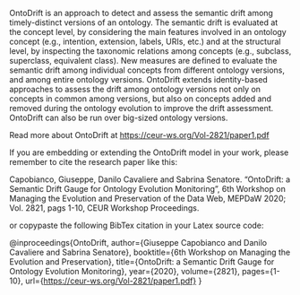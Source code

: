 OntoDrift is an approach to detect and assess the semantic drift among timely-distinct versions of an ontology. The semantic drift is evaluated at the concept level, by considering the main features involved in an ontology concept (e.g., intention, extension, labels, URIs, etc.) and at the structural level, by inspecting the taxonomic relations among concepts (e.g., subclass, superclass, equivalent class). New measures are defined to evaluate the semantic drift among individual concepts from different ontology versions, and among entire ontology versions. OntoDrift extends identity-based approaches to assess the drift among ontology versions not only on concepts in common among versions, but also on concepts added and removed during the ontology evolution to improve the drift assessment. OntoDrift can also be run over big-sized ontology versions.

Read more about OntoDrift at https://ceur-ws.org/Vol-2821/paper1.pdf 

If you are embedding or extending the OntoDrift model in your work, please remember to cite the research paper like this:

Capobianco, Giuseppe, Danilo Cavaliere and Sabrina Senatore. “OntoDrift: a Semantic Drift Gauge for Ontology Evolution Monitoring”, 6th Workshop on Managing the Evolution and Preservation of the Data Web, MEPDaW 2020;  Vol. 2821, pags 1-10, CEUR Workshop Proceedings.

or copypaste the following BibTex citation in your Latex source code:

@inproceedings{OntoDrift,
  author={Giuseppe Capobianco and Danilo Cavaliere and Sabrina Senatore},
  booktitle={6th Workshop on Managing the Evolution and Preservation},
  title={OntoDrift: a Semantic Drift Gauge for Ontology Evolution Monitoring},
  year={2020},
  volume={2821},
  pages={1-10},
  url={https://ceur-ws.org/Vol-2821/paper1.pdf}
}



